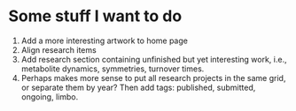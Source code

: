 # Some stuff I want to do
1. Add a more interesting artwork to home page
2. Align research items
3. Add research section containing unfinished but yet interesting work, i.e., metabolite dynamics, symmetries, turnover times.
4. Perhaps makes more sense to put all research projects in the same grid, or separate them by year? Then add tags: published, submitted, ongoing, limbo.
